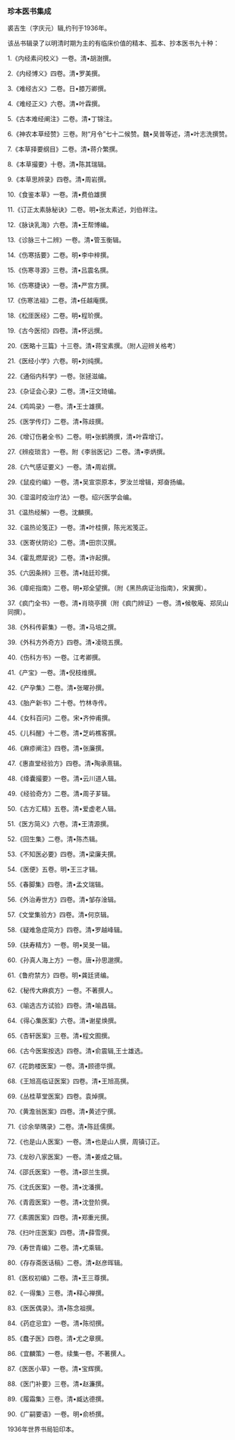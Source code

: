 ### 珍本医书集成

裘吉生（字庆元）辑,约刊于1936年。

该丛书辑录了以明清时期为主的有临床价值的精本、孤本、抄本医书九十种：

1.《内经素问校义》一卷。清•胡澍撰。

2.《内经博义》四卷。清•罗美撰。

3.《难经古义》二卷。日•膝万卿撰。

4.《难经正义》六卷。清•叶霖撰。

5.《古本难经阐注》二卷。清•丁锦注。

6.《神农本草经赞》三卷。附“月令”七十二候赞。魏•吴普等述，清•叶志洗撰赞。

7.《本草择要纲目》二卷。清•蒋介繁撰。

8.《本草撮要》十卷。清•陈其瑞辑。

9.《本草思辨录》四卷。清•周岩撰。

10.《食鉴本草》一卷。清•费伯雄撰

11.《订正太素脉秘诀》二卷。明•张太素述，刘伯祥注。

12.《脉诀乳海》六卷。清•王帮博编。

13.《诊脉三十二辨》一卷。清•管玉衡辑。

14.《伤寒括要》二卷。明•李中梓撰。

15.《伤寒寻源》三卷。清•吕震名撰。

16.《伤寒捷诀》一卷。清•严宫方撰。

17.《伤寒法祖》二卷。清•任越庵撰。

18.《松厓医经》二卷。明•程玠撰。

19.《古今医彻》四卷。清•怀远撰。

20.《医略十三篇》十三卷。清•蒋宝素撰。（附人迎辨关格考）

21.《医经小学》六卷。明•刘纯撰。

22.《通俗内科学》一卷。张拯滋编。

23.《杂证会心录》二卷。清•汪文琦编。

24.《鸡鸣录》一卷。清•王士雄撰。

25.《医学传灯》二卷。清•陈歧撰。

26.《增订伤暑全书》二卷。明•张鹤腾撰，清•叶霖增订。

27.《辨疫琐言》一卷。附《李翁医记》二卷。清•李炳撰。

28.《六气感证要义》一卷。清•周岩撰。

29.《鼠疫约编》一卷。清•吴宣崇原本，罗汝兰增辑，郑奋扬编。

30.《湿温时疫治疗法》一卷。绍兴医学会编。

31.《温热经解》一卷。沈麟撰。

32.《温热论笺正》一卷。清•叶桂撰，陈光淞笺正。

33.《医寄伏阴论》二卷。清•田宗汉撰。

34.《霍乱燃犀说》二卷。清•许起撰。

35.《六因条辨》三卷。清•陆廷珍撰。

36.《瘴疟指南》二卷。明•郑全望撰。（附《黑热病证治指南》，宋翼撰）。

37.《疯门全书》一卷。清•肖晓亭撰（附《疯门辨证》一卷。清•候敬庵、郑凤山同撰）。

38.《外科传薪集》一卷。清•马培之撰。

39.《外科方外奇方》四卷。清•凌晓五撰。

40.《伤科方书》一卷。江考卿撰。

41.《产宝》一卷。清•倪枝维撰。

42.《产孕集》二卷。清•张曜孙撰。

43.《胎产新书》二十卷。竹林寺传。

44.《女科百问》二卷。宋•齐仲甫撰。

45.《儿科醒》十二卷。清•芝屿樵客撰。

46.《麻疹阐注》四卷。清•张廉撰。

47.《惠直堂经验方》四卷。清•陶承熹辑。

48.《绛囊撮要》一卷。清•云川道人辑。

49.《经验奇方》二卷。清•周子芗辑。

50.《古方汇精》五卷。清•爱虚老人辑。

51.《医方简义》六卷。清•王清源撰。

52.《回生集》二卷。清•陈杰辑。

53.《不知医必要》四卷。清•梁廉夫撰。

54.《医便》五卷。明•王三才辑。

55.《春脚集》四卷。清•孟文瑞辑。

56.《外治寿世方》四卷。清•邹存淦辑。

57.《文堂集验方》四卷。清•何京辑。

58.《疑难急症简方》四卷。清•罗越峰辑。

59.《扶寿精方》一卷。明•吴旻一辑。

60.《孙真人海上方》一卷。唐•孙思邈撰。

61.《鲁府禁方》四卷。明•龚廷贤编。

62.《秘传大麻疯方》一卷。不著撰人。

63.《喻选古方试验》四卷。清•喻昌辑。

64.《得心集医案》六卷。清•谢星焕撰。

65.《杏轩医案》三卷。清•程文囿撰。

66.《古今医案按选》四卷。清•俞震辑,王士雄选。

67.《花韵楼医案》一卷。清•顾德华撰。

68.《王旭高临证医案》四卷。清•王旭高撰。

69.《丛桂草堂医案》四卷。袁焯撰。

70.《黄澹翁医案》四卷。清•黄述宁撰。

71.《诊余举隅录》二卷。清•陈廷儒撰。

72.《也是山人医案》一卷。清•也是山人撰，周镇订正。

73.《龙砂八家医案》一卷。清•姜成之辑。

74.《邵氏医案》一卷。清•邵兰生撰。

75.《沈氏医案》一卷。清•沈潘撰。

76.《青霞医案》一卷。清•沈登阶撰。

77.《素圃医案》四卷。清•郑重光撰。

78.《扫叶庄医案》四卷。清•薛雪撰。

79.《寿世青编》二卷。清•尤乘辑。

80.《存存斋医话稿》二卷。清•赵彦晖辑。

81.《医权初编》二卷。清•王三尊撰。

82.《一得集》三卷。清•释心禅撰。

83.《医医偶录》。清•陈念祖撰。

84.《药症忌宜》一卷。清•陈彻撰。

85.《蠢子医》四卷。清•尤之章撰。

86.《宜麟策》一卷。续集一卷。不著撰人。

87.《医医小草》一卷。清•宝辉撰。

88.《医门补要》三卷。清•赵濂撰。

89.《履霜集》三卷。清•臧达德撰。

90.《广嗣要语》一卷。明•俞桥撰。

1936年世界书局铅印本。
